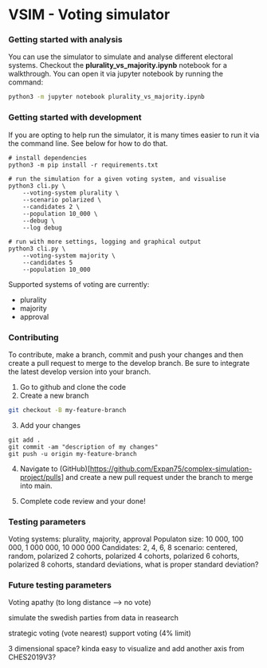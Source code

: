 # VSIM - Voting simulator

### Getting started with analysis

You can use the simulator to simulate and analyse different electoral systems. Checkout the **plurality_vs_majority.ipynb** notebook for a walkthrough. You can open it via jupyter notebook by running the command:

```bash
python3 -m jupyter notebook plurality_vs_majority.ipynb
```

### Getting started with development

If you are opting to help run the simulator, it is many times easier to run it via the command line. See below for how to do that.

```
# install dependencies
python3 -m pip install -r requirements.txt

# run the simulation for a given voting system, and visualise
python3 cli.py \
    --voting-system plurality \
    --scenario polarized \
    --candidates 2 \
    --population 10_000 \
    --debug \
    --log debug

# run with more settings, logging and graphical output
python3 cli.py \
    --voting-system majority \
    --candidates 5
    --population 10_000
```

Supported systems of voting are currently:

- plurality
- majority
- approval

### Contributing

To contribute, make a branch, commit and push your changes and then create a pull request to merge to the develop branch. Be sure to integrate the latest develop version into your branch.

1. Go to github and clone the code
2. Create a new branch

```bash
git checkout -B my-feature-branch
```

3. Add your changes

```
git add .
git commit -am "description of my changes"
git push -u origin my-feature-branch
```

4. Navigate to (GitHub)[https://github.com/Expan75/complex-simulation-project/pulls] and create a new pull request under the branch to merge into main.

5. Complete code review and your done!

### Testing parameters

Voting systems: plurality, majority, approval
Populaton size: 10 000, 100 000, 1 000 000, 10 000 000
Candidates: 2, 4, 6, 8
scenario: centered, random, polarized 2 cohorts, polarized 4 cohorts, polarized 6 cohorts, polarized 8 cohorts,
standard deviations, what is proper standard deviation?

### Future testing parameters

Voting apathy (to long distance --> no vote)

simulate the swedish parties from data in reasearch

strategic voting (vote nearest)
support voting (4% limit)

3 dimensional space? kinda easy to visualize and add another axis from CHES2019V3?
